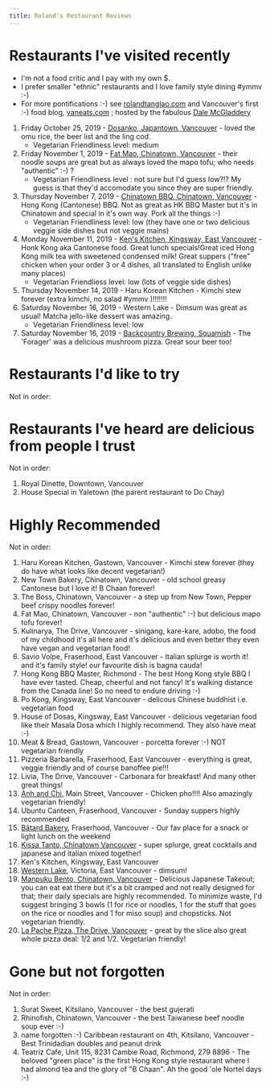```yaml
---
title: Roland's Restaurant Reviews
---
```


# Restaurants I've visited recently

- I'm not a food critic and I pay with my own \$.
- I prefer smaller "ethnic" restaurants and I love family style dining #ymmv :-)
- For more pontifications :-) see [rolandtanglao.com](http://rolandtanglao.com/) and
  Vancouver's first :-) food blog, [vaneats.com](http://vaneats.com/) ; hosted by the fabulous
  [Dale McGladdery](https://www.group42.ca/)

1. Friday October 25, 2019 - [Dosanko, Japantown, Vancouver](http://dosankorestaurant.ca/) - loved the omu rice, the beer list and the ling cod.
   - Vegetarian Friendliness level: medium
1. Friday November 1, 2019 - [Fat Mao, Chinatown, Vancouver](http://www.fatmaonoodles.com/) - their noodle soups are great but as always loved the mapo tofu; who needs "authentic" :-) ?
   - Vegetarian Friendliness level : not sure but I'd guess low?!? My guess is that they'd accomodate you since they are super friendly.
1. Thursday November 7, 2019 - [Chinatown BBQ, Chinatown, Vancouver](https://chinatownbbq.com/) - Hong Kong (Cantonese) BBQ.
   Not as great as HK BBQ Master but it's in Chinatown and special in it's
   own way. Pork all the things :-)
   - Vegetarian Friendliness level: low (they have one or two delicious veggie side dishes but not veggie mains)
1. Monday November 11, 2019 - [Ken's Kitchen, Kingsway, East Vancouver](https://kenskitchenvancouver.com/) - Honk Kong aka Cantonese food.
   Great lunch specials!Great iced Hong Kong milk tea with sweetened condensed milk!
   Great suppers ("free" chicken when your order 3 or 4 dishes, all
   translated to English unlike many places)
   - Vegetarian Friendliess level: low (lots of veggie side dishes)
1. Thursday November 14, 2019 - Haru Korean Kitchen - Kimchi stew forever (extra kimchi, no salad #ymmv )!!!!!!!
1. Saturday November 16, 2019 - Western Lake - Dimsum was great as usual! Matcha jello-like dessert was amazing.
   - Vegetarian Friendliness level: low
1. Saturday November 16, 2019 - [Backcountry Brewing, Squamish](https://www.backcountrybrewing.com/) - 
The 'Forager' was a delicious mushroom pizza. Great sour beer too!

# Restaurants I'd like to try

Not in order:

# Restaurants I've heard are delicious from people I trust

Not in order:

1. Royal Dinette, Downtown, Vancouver
1. House Special in Yaletown (the parent restaurant to Do Chay)

# Highly Recommended

Not in order:

1. Haru Korean Kitchen, Gastown, Vancouver - Kimchi stew forever (they do have what looks like decent vegetarian!)
1. New Town Bakery, Chinatown, Vancouver - old school greasy Cantonese but I love it! B Chaan forever!
1. The Boss, Chinatown, Vancouver - a step up from New Town, Pepper beef crispy noodles forever!
1. Fat Mao, Chinatown, Vancouver - non "authentic" :-) but delicious mapo tofu forever!
1. Kulinarya, The Drive, Vancouver - sinigang, kare-kare, adobo, the food of my childhood it's all here and it's delicious and
   even better they even have vegan and vegetarian food!
1. Savio Volpe, Fraserhood, East Vancouver - Italian splurge is worth it! and it's family style! our favourite dish is bagna cauda!
1. Hong Kong BBQ Master, Richmond - The best Hong Kong style BBQ I have ever tasted. Cheap, cheerful and not fancy! It's walking distance from the Canada line!
   So no need to endure driving :-)
1. Po Kong, Kingsway, East Vancouver - delicous Chinese buddhist i.e. vegetarian food
1. House of Dosas, Kingsway, East Vancouver - delicious vegetarian food like their Masala Dosa which I highly recommend. They also
   have meat :-)
1. Meat & Bread, Gastown, Vancouver - porcetta forever :-) NOT vegetarian friendly
1. Pizzeria Barbarella, Fraserhood, East Vancouver - everything is great, veggie friendly and of course banoffee pie!!!
1. Livia, The Drive, Vancouver - Carbonara for breakfast! And many other great things!
1. [Anh and Chi](https://www.anhandchi.com/), Main Street, Vancouver -
   Chicken pho!!!! Also amazingly vegetarian friendly!
1. Ubuntu Canteen, Fraserhood, Vancouver - Sunday suppers highly recommended
1. [Bâtard Bakery](http://batardbakery.com/), Fraserhood, Vancouver - Our fav place for a snack or light lunch on the
   weekend
1. [Kissa Tanto, Chinatown Vancouver](http://www.kissatanto.com/) - super splurge, great cocktails and japanese and italian mixed together!
1. Ken's Kitchen, Kingsway, East Vancouver
1. [Western Lake](http://westernlake.ca/english/), Victoria, East Vancouver - dimsum!
1. [Manpuku Bento, Chinatown, Vancouver](https://manpukubento.com/) - Delicious Japanese Takeout; you can eat eat there but it's a bit cramped and not really
   designed for that; their daily specials are highly recommended. To minimize waste,
   I'd suggest bringing 3 bowls (1 for rice or noodles,
   1 for the stuff that goes on the rice or noodles and 1 for miso soup)
   and chopsticks.
   Not vegetarian friendly.
1. [La Pache Pizza, The Drive, Vancouver](https://la-pache-pizza-online-ordering.brygid.online/zgrid/themes/13349/intro/index.jsp) - 
great by the slice also great whole pizza deal: 1/2 and 1/2. Vegetarian friendly!

# Gone but not forgotten

Not in order:

1. Surat Sweet, Kitsilano, Vancouver - the best gujerati
1. Rhinofish, Chinatown, Vancouver - the best Taiwanese beef noodle soup ever :-)
1. name forgotten :-) Caribbean restaurant on 4th, Kitsilano, Vancouver - Best Trinidadian doubles and peanut drink
1. Teatriz Cafe, Unit 115, 8231 Cambie Road, Richmond, 279 8896 - The beloved "green place"
   is the first Hong Kong style restaurant where I had almond tea and the glory of "B Chaan".
   Ah the good 'ole Nortel days :-)
